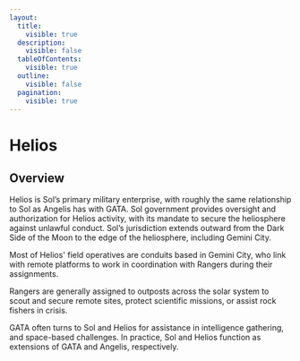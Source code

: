 ```yaml
---
layout:
  title:
    visible: true
  description:
    visible: false
  tableOfContents:
    visible: true
  outline:
    visible: false
  pagination:
    visible: true
---
```


# Helios

## Overview

Helios is Sol’s primary military enterprise, with roughly the same relationship to Sol as Angelis has with GATA. Sol government provides oversight and authorization for Helios activity, with its mandate to secure the heliosphere against unlawful conduct. Sol’s jurisdiction extends outward from the Dark Side of the Moon to the edge of the heliosphere, including Gemini City.

Most of Helios' field operatives are conduits based in Gemini City, who link with remote platforms to work in coordination with Rangers during their assignments.

Rangers are generally assigned to outposts across the solar system to scout and secure remote sites, protect scientific missions, or assist rock fishers in crisis.

GATA often turns to Sol and Helios for assistance in intelligence gathering, and space-based challenges. In practice, Sol and Helios function as extensions of GATA and Angelis, respectively.

